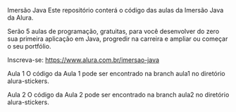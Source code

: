 Imersão Java
Este repositório conterá o código das aulas da Imersão Java da Alura.

Serão 5 aulas de programação, gratuitas, para você desenvolver do zero sua primeira aplicação em Java, progredir na carreira e ampliar ou começar o seu portfólio.

Inscreva-se: https://www.alura.com.br/imersao-java

Aula 1
O código da Aula 1 pode ser encontrado na branch aula1 no diretório alura-stickers.

Aula 2
O código da Aula 2 pode ser encontrado na branch aula2 no diretório alura-stickers.